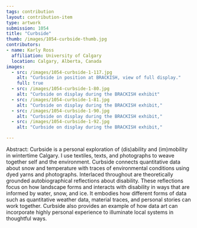 ```yaml
---
tags: contribution
layout: contribution-item
type: artwork
submission: 1054
title: "Curbside"
thumb: /images/1054-curbside-thumb.jpg
contributors: 
- name: Karly Ross
  affiliation: University of Calgary
  location: Calgary, Alberta, Canada
images: 
  - src: /images/1054-curbside-1-117.jpg
    alt: "Curbside in position at BRACKISH, view of full display."
    full: true
  - src: /images/1054-curbside-1-80.jpg
    alt: "Curbside on display during the BRACKISH exhibit"
  - src: /images/1054-curbside-1-81.jpg
    alt: "Curbside on display during the BRACKISH exhibit,"
  - src: /images/1054-curbside-1-90.jpg
    alt: "Curbside on display during the BRACKISH exhibit,"
  - src: /images/1054-curbside-1-92.jpg
    alt: "Curbside on display during the BRACKISH exhibit,"

---
```


Abstract: Curbside is a personal exploration of (dis)ability and
(im)mobility in wintertime Calgary. I use textiles, texts, and
photographs to weave together self and the environment. Curbside
connects quantitative data about snow and temperature with traces of
environmental conditions using dyed yarns and photographs. Interlaced
throughout are theoretically grounded autobiographical reflections about
disability. These reflections focus on how landscape forms and interacts
with disability in ways that are informed by water, snow, and ice. It
embodies how different forms of data such as quantitative weather data,
material traces, and personal stories can work together. Curbside also
provides an example of how data art can incorporate highly personal
experience to illuminate local systems in thoughtful ways.
